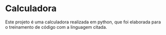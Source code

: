 # Calculadora
Este projeto é uma calculadora realizada em python, que foi elaborada para o treinamento de código com a linguagem citada.

